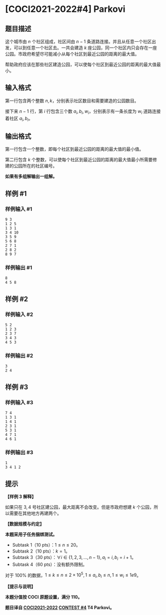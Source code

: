 # [COCI2021-2022#4] Parkovi

## 题目描述

这个城市由 $n$ 个社区组成，社区间由 $n-1$ 条道路连接。并且从任意一个社区出发，可以到任意一个社区去。一共会建造 $k$ 座公园，同一个社区内只会存在一座公园。市政府希望尽可能减小从每个社区到最近公园的距离的最大值。

帮助政府应该在那些社区建造公园，可以使每个社区到最近公园的距离的最大值最小。

## 输入格式

第一行包含两个整数 $n,k$，分别表示社区数目和需要建造的公园数目。

接下来 $n-1$ 行，第 $i$ 行包含三个数 $a_i,b_i,w_i$，分别表示有一条长度为 $w_i$ 道路连接着社区 $a_i,b_i$。

## 输出格式

第一行包含一个整数，即每个社区到最近公园的距离的最大值的最小值。

第二行包含 $k$ 个整数，可以使每个社区到最近公园的距离的最大值最小所需要修建的公园所在的社区编号。

**如果有多组解输出一组解。**

## 样例 #1

### 样例输入 #1
```
9 3
1 2 5
1 3 1
3 4 10
3 5 9
5 6 8
2 7 1
2 8 2
8 9 7
```

### 样例输出 #1

```
8
4 5 8
```

## 样例 #2

### 样例输入 #2
```
5 2
1 2 3
2 3 7
3 4 3
4 5 3
```

### 样例输出 #2

```
3
2 4
```

## 样例 #3

### 样例输入 #3
```
7 4
1 3 1
1 4 1
2 3 1
5 3 1
4 7 1
4 6 1
```

### 样例输出 #3

```
1
3 4 1 2
```

## 提示

**【样例 3 解释】**

如果只在 $3,4$ 号社区建公园，最大距离不会改变。但是市政府想建 $k$ 个公园，所以需要在其他地方再建两个。

**【数据规模与约定】**

**本题采用子任务捆绑测试。**

- Subtask 1（10 pts）：$1 ≤ n ≤ 20$。
- Subtask 2（10 pts）：$k=1$。
- Subtask 3（30 pts）：$\forall i\in\{1,2,3,\dots,n-1\},a_i=i,b_i=i+1$。
- Subtask 4（60 pts）：没有额外限制。

对于 $100\%$ 的数据，$1\le k\le n\le2\times10^5,1\le a_i,b_i\le n,1\le w_i \le 1e9$。

**【提示与说明】**

**本题分值按 COCI 原题设置，满分 $110$。**

**题目译自 [COCI2021-2022](https://hsin.hr/coci/) [CONTEST #4](https://hsin.hr/coci/contest4_tasks.pdf) T4 Parkovi。**
